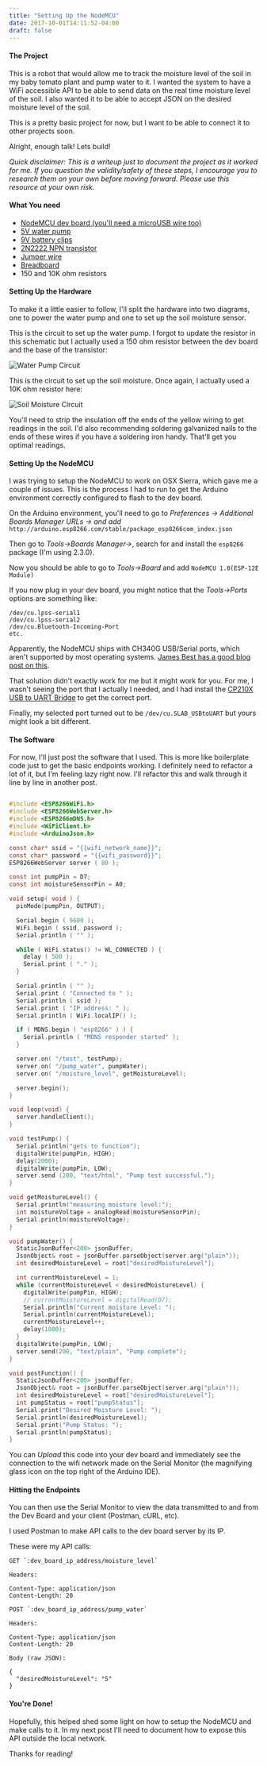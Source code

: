 ```yaml
---
title: "Setting Up the NodeMCU"
date: 2017-10-01T14:11:52-04:00
draft: false
---
```


#### The Project

This is a robot that would allow me to track the moisture level of the soil in my baby tomato plant and pump water to it. I wanted the system to have a WiFi accessible API to be able to send data on the real time moisture level of the soil. I also wanted it to be able to accept JSON on the desired moisture level of the soil.

This is a pretty basic project for now, but I want to be able to connect it to other projects soon.

Alright, enough talk! Lets build!

_Quick disclaimer: This is a writeup just to document the project as it worked for me. If you question the validity/safety of these steps, I encourage you to research them on your own before moving forward. Please use this resource at your own risk._

#### What You need

- [NodeMCU dev board (you'll need a microUSB wire too)](https://www.amazon.com/gp/product/B010O1G1ES/ref=oh_aui_detailpage_o07_s00?ie=UTF8&psc=1)
- [5V water pump](https://www.amazon.com/gp/product/B00JWJIC0K/ref=oh_aui_detailpage_o00_s00?ie=UTF8&psc=1)
- [9V battery clips](https://www.amazon.com/gp/product/B071D98X7K/ref=oh_aui_detailpage_o00_s00?ie=UTF8&psc=1)
- [2N2222 NPN transistor](https://www.amazon.com/Gikfun-Transistor-2N2222A-2N2222-Arduino/dp/B01J7P2XM6/ref=sr_1_1?s=electronics&ie=UTF8&qid=1506886819&sr=1-1&keywords=2n2222+transistor)
- [Jumper wire](https://www.amazon.com/GenBasic-Solderless-Ribbon-Breadboard-Prototyping/dp/B01L5UJ36U/ref=sr_1_1?s=electronics&ie=UTF8&qid=1506886901&sr=1-1&keywords=jumper+wire+male+to+male)
- [Breadboard](https://www.amazon.com/Qunqi-point-Experiment-Breadboard-5-5%C3%978-2%C3%970-85cm/dp/B0135IQ0ZC/ref=sr_1_2_sspa?s=electronics&ie=UTF8&qid=1506887010&sr=1-2-spons&keywords=breadboard&psc=1)
- 150 and 10K ohm resistors

#### Setting Up the Hardware

To make it a little easier to follow, I'll split the hardware into two diagrams, one to power the water pump and one to set up the soil moisture sensor.

This is the circuit to set up the water pump. I forgot to update the resistor in this schematic but I actually used a 150 ohm resistor between the dev board and the base of the transistor:

![Water Pump Circuit](/images/setting_up_nodemcu/power_circuit.png)

This is the circuit to set up the soil moisture. Once again, I actually used a 10K ohm resistor here:

![Soil Moisture Circuit](/images/setting_up_nodemcu/moisture_circuit.png)

You'll need to strip the insulation off the ends of the yellow wiring to get readings in the soil. I'd also recommending soldering galvanized nails to the ends of these wires if you have a soldering iron handy. That'll get you optimal readings.

#### Setting Up the NodeMCU

I was trying to setup the NodeMCU to work on OSX Sierra, which gave me a couple of issues. This is the process I had to run to get the Arduino environment correctly configured to flash to the dev board.

On the Arduino environment, you'll need to go to _Preferences -> Additional Boards Manager URLs -> and add_ `http://arduino.esp8266.com/stable/package_esp8266com_index.json`

Then go to _Tools->Boards Manager->_, search for and install the `esp8266` package (I'm using 2.3.0).

Now you should be able to go to _Tools->Board_ and add `NodeMCU 1.0(ESP-12E Module)`

If you now plug in your dev board, you might notice that the _Tools->Ports_ options are something like:
```
/dev/cu.lpss-serial1
/dev/cu.lpss-serial2
/dev/cu.Bluetooth-Incoming-Port
etc.
```

Apparently, the NodeMCU ships with CH340G USB/Serial ports, which aren't supported by most operating systems. [James Best has a good blog post on this](http://justjibba.net/getting-the-nodemcu-board-to-work-on-mac-os-10-12/).

That solution didn't exactly work for me but it might work for you. For me, I wasn't seeing the port that I actually I needed, and I had install the [CP210X USB to UART Bridge](https://www.silabs.com/products/development-tools/software/usb-to-uart-bridge-vcp-drivers) to get the correct port.  

Finally, my selected port turned out to be `/dev/cu.SLAB_USBtoUART` but yours might look a bit different.

#### The Software

For now, I'll just post the software that I used. This is more like boilerplate code just to get the basic endpoints working. I definitely need to refactor a lot of it, but I'm feeling lazy right now. I'll refactor this and walk through it line by line in another post.

```c

#include <ESP8266WiFi.h>
#include <ESP8266WebServer.h>
#include <ESP8266mDNS.h>
#include <WiFiClient.h>
#include <ArduinoJson.h>

const char* ssid = "{{wifi_network_name}}";
const char* password = "{{wifi_password}}";
ESP8266WebServer server ( 80 );

const int pumpPin = D7;
const int moistureSensorPin = A0;

void setup( void ) {
  pinMode(pumpPin, OUTPUT);

  Serial.begin ( 9600 );
  WiFi.begin ( ssid, password );
  Serial.println ( "" );

  while ( WiFi.status() != WL_CONNECTED ) {
    delay ( 500 );
    Serial.print ( "." );
  }

  Serial.println ( "" );
  Serial.print ( "Connected to " );
  Serial.println ( ssid );
  Serial.print ( "IP address: " );
  Serial.println ( WiFi.localIP() );

  if ( MDNS.begin ( "esp8266" ) ) {
    Serial.println ( "MDNS responder started" );
  }

  server.on( "/test", testPump);
  server.on( "/pump_water", pumpWater);
  server.on( "/moisture_level", getMoistureLevel);

  server.begin();
}

void loop(void) {
  server.handleClient();
}

void testPump() {
  Serial.println("gets to function");
  digitalWrite(pumpPin, HIGH);
  delay(2000);
  digitalWrite(pumpPin, LOW);
  server.send (200, "text/html", "Pump test successful.");
}

void getMoistureLevel() {
  Serial.println("measuring moisture level:");
  int moistureVoltage = analogRead(moistureSensorPin);
  Serial.println(moistureVoltage);
}

void pumpWater() {
  StaticJsonBuffer<200> jsonBuffer;
  JsonObject& root = jsonBuffer.parseObject(server.arg("plain"));
  int desiredMoistureLevel = root["desiredMoistureLevel"];

  int currentMoistureLevel = 1;
  while (currentMoistureLevel < desiredMoistureLevel) {
    digitalWrite(pumpPin, HIGH);
    // currentMoistureLevel = digitalRead(D7);
    Serial.println("Current moisture Level: ");
    Serial.println(currentMoistureLevel);
    currentMoistureLevel++;
    delay(1000);
  }
  digitalWrite(pumpPin, LOW);
  server.send(200, "text/plain", "Pump complete");
}

void postFunction() {
  StaticJsonBuffer<200> jsonBuffer;
  JsonObject& root = jsonBuffer.parseObject(server.arg("plain"));
  int desiredMoistureLevel = root["desiredMoistureLevel"];
  int pumpStatus = root["pumpStatus"];
  Serial.print("Desired Moisture Level: ");
  Serial.println(desiredMoistureLevel);
  Serial.print("Pump Status: ");
  Serial.println(pumpStatus);
}
```

You can _Upload_ this code into your dev board and immediately see the connection to the wifi network made on the Serial Monitor (the magnifying glass icon on the top right of the Arduino IDE).

#### Hitting the Endpoints

You can then use the Serial Monitor to view the data transmitted to and from the Dev Board and your client (Postman, cURL, etc).

I used Postman to make API calls to the dev board server by its IP.

These were my API calls:

```
GET `:dev_board_ip_address/moisture_level`

Headers:

Content-Type: application/json
Content-Length: 20
```

```
POST `:dev_board_ip_address/pump_water`

Headers:

Content-Type: application/json
Content-Length: 20

Body (raw JSON):

{
  "desiredMoistureLevel": "5"
}
```

#### You're Done!

Hopefully, this helped shed some light on how to setup the NodeMCU and make calls to it. In my next post I'll need to document how to expose this API outside the local network.

Thanks for reading!
